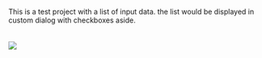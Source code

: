 This is a test project with a list of input data. the list would be displayed in custom dialog with checkboxes aside.
<br><br><br>
<img src='https://multiple-checkbox-dialog.googlecode.com/files/multiplecheckboxchecked.png' />